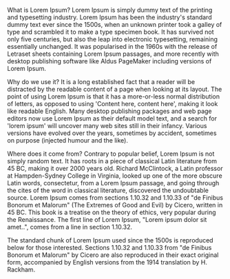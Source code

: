 What is Lorem Ipsum?
Lorem Ipsum is simply dummy text of the printing and typesetting industry. Lorem Ipsum has been the industry's standard dummy text ever since the 1500s, when an unknown printer took a galley of type and scrambled it to make a type specimen book. 
It has survived not only five centuries, but also the leap into electronic typesetting, remaining essentially unchanged. 
It was popularised in the 1960s with the release of Letraset sheets containing Lorem Ipsum passages, and more recently 
with desktop publishing software like Aldus PageMaker including versions of Lorem Ipsum.

Why do we use it?
It is a long established fact that a reader will be distracted by the readable content of a page when looking at its layout.
The point of using Lorem Ipsum is that it has a more-or-less normal distribution of letters, as opposed to using 'Content here, content here', 
making it look like readable English. Many desktop publishing packages and web page editors now use Lorem Ipsum as their default model text, and a search for
'lorem ipsum' will uncover many web sites still in their infancy. Various versions have evolved over the years, sometimes by accident, sometimes on purpose
(injected humour and the like).


Where does it come from?
Contrary to popular belief, Lorem Ipsum is not simply random text. It has roots in a piece of classical Latin literature from 45 BC,
making it over 2000 years old. Richard McClintock, a Latin professor at Hampden-Sydney College in Virginia, looked up one of the more obscure Latin words,
consectetur, from a Lorem Ipsum passage, and going through the cites of the word in classical literature, discovered the undoubtable source. 
Lorem Ipsum comes from sections 1.10.32 and 1.10.33 of "de Finibus Bonorum et Malorum" (The Extremes of Good and Evil) by Cicero, written in 45 BC. 
This book is a treatise on the theory of ethics, very popular during the Renaissance. The first line of Lorem Ipsum, "Lorem ipsum dolor sit amet..", 
comes from a line in section 1.10.32.

The standard chunk of Lorem Ipsum used since the 1500s is reproduced below for those interested. 
Sections 1.10.32 and 1.10.33 from "de Finibus Bonorum et Malorum" by Cicero are also reproduced in their exact original form, 
accompanied by English versions from the 1914 translation by H. Rackham.
